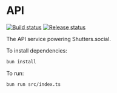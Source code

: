 # API

[![Build status](https://img.shields.io/github/actions/workflow/status/shutters-social/api/push-pr.yaml?branch=main&style=flat&logo=github&logoColor=white&label=Build%2C%20Test%2C%20Lint)](https://github.com/shutters-social/api/actions/workflows/push-pr.yaml)
[![Release status](https://img.shields.io/github/actions/workflow/status/shutters-social/api/release.yaml?style=flat&logo=github&logoColor=white&label=Release)](https://github.com/shutters-social/api/actions/workflows/dev-deploy.yaml)

The API service powering Shutters.social.

To install dependencies:

```bash
bun install
```

To run:

```bash
bun run src/index.ts
```
